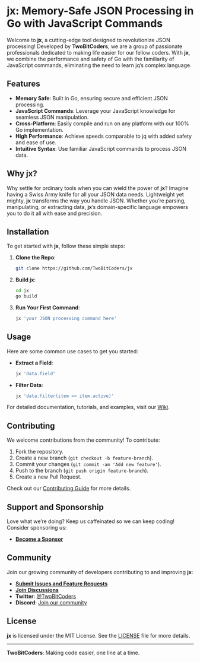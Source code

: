 # jx: Memory-Safe JSON Processing in Go with JavaScript Commands

Welcome to **jx**, a cutting-edge tool designed to revolutionize JSON processing! Developed by **TwoBitCoders**, we are a group of passionate professionals dedicated to making life easier for our fellow coders. With **jx**, we combine the performance and safety of Go with the familiarity of JavaScript commands, eliminating the need to learn jq’s complex language.

## Features

- **Memory Safe**: Built in Go, ensuring secure and efficient JSON processing.
- **JavaScript Commands**: Leverage your JavaScript knowledge for seamless JSON manipulation.
- **Cross-Platform**: Easily compile and run on any platform with our 100% Go implementation.
- **High Performance**: Achieve speeds comparable to jq with added safety and ease of use.
- **Intuitive Syntax**: Use familiar JavaScript commands to process JSON data.

## Why jx?

Why settle for ordinary tools when you can wield the power of **jx**? Imagine having a Swiss Army knife for all your JSON data needs. Lightweight yet mighty, **jx** transforms the way you handle JSON. Whether you’re parsing, manipulating, or extracting data, **jx**’s domain-specific language empowers you to do it all with ease and precision.

## Installation

To get started with **jx**, follow these simple steps:

1. **Clone the Repo**:
    ```sh
    git clone https://github.com/TwoBitCoders/jx
    ```
2. **Build jx**:
    ```sh
    cd jx
    go build
    ```
3. **Run Your First Command**:
    ```sh
    jx 'your JSON processing command here'
    ```

## Usage

Here are some common use cases to get you started:

- **Extract a Field**:
    ```sh
    jx 'data.field'
    ```
- **Filter Data**:
    ```sh
    jx 'data.filter(item => item.active)'
    ```

For detailed documentation, tutorials, and examples, visit our [Wiki](#).

## Contributing

We welcome contributions from the community! To contribute:

1. Fork the repository.
2. Create a new branch (`git checkout -b feature-branch`).
3. Commit your changes (`git commit -am 'Add new feature'`).
4. Push to the branch (`git push origin feature-branch`).
5. Create a new Pull Request.

Check out our [Contributing Guide](#) for more details.

## Support and Sponsorship

Love what we’re doing? Keep us caffeinated so we can keep coding! Consider sponsoring us:
- **[Become a Sponsor](#)**

## Community

Join our growing community of developers contributing to and improving **jx**:
- **[Submit Issues and Feature Requests](#)**
- **[Join Discussions](#)**
- **Twitter**: [@TwoBitCoders](#)
- **Discord**: [Join our community](#)

## License

**jx** is licensed under the MIT License. See the [LICENSE](LICENSE) file for more details.

---

**TwoBitCoders**: Making code easier, one line at a time.

